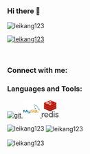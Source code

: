 ### Hi there 👋

<p align="left"> <img src="https://komarev.com/ghpvc/?username=leikang123&label=Profile%20views&color=0e75b6&style=flat" alt="leikang123" /> </p>

<p align="left"> <a href="https://github.com/ryo-ma/github-profile-trophy"><img src="https://github-profile-trophy.vercel.app/?username=leikang123" alt="leikang123" /></a> </p>

<p align="left"> <a href="https://twitter.com/" target="blank"><img src="https://img.shields.io/twitter/follow/?logo=twitter&style=for-the-badge" alt="" /></a> </p>

<h3 align="left">Connect with me:</h3>
<p align="left">
</p>

<h3 align="left">Languages and Tools:</h3>
<p align="left"> <a href="https://git-scm.com/" target="_blank" rel="noreferrer"> <img src="https://www.vectorlogo.zone/logos/git-scm/git-scm-icon.svg" alt="git" width="40" height="40"/> </a> <a href="https://www.mysql.com/" target="_blank" rel="noreferrer"> <img src="https://raw.githubusercontent.com/devicons/devicon/master/icons/mysql/mysql-original-wordmark.svg" alt="mysql" width="40" height="40"/> </a> <a href="https://redis.io" target="_blank" rel="noreferrer"> <img src="https://raw.githubusercontent.com/devicons/devicon/master/icons/redis/redis-original-wordmark.svg" alt="redis" width="40" height="40"/> </a> </p>

<p><img align="left" src="https://github-readme-stats.vercel.app/api/top-langs?username=leikang123&show_icons=true&locale=en&layout=compact" alt="leikang123" /></p>

<p>&nbsp;<img align="center" src="https://github-readme-stats.vercel.app/api?username=leikang123&show_icons=true&locale=en" alt="leikang123" /></p>

<p><img align="center" src="https://github-readme-streak-stats.herokuapp.com/?user=leikang123&" alt="leikang123" /></p>




